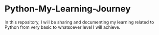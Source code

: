 # Python-My-Learning-Journey
In this repository, I will be sharing and documenting my learning related to Python from very basic to whatsoever level I will achieve.
